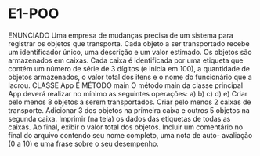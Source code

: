 # E1-POO

ENUNCIADO
Uma empresa de mudanças precisa de um sistema para registrar os objetos que transporta. Cada objeto a
ser transportado recebe um identificador único, uma descrição e um valor estimado. Os objetos são
armazenados em caixas. Cada caixa é identificada por uma etiqueta que contém um número de série de 3
dígitos (e inicia em 100), a quantidade de objetos armazenados, o valor total dos itens e o nome do
funcionário que a lacrou.
CLASSE App E MÉTODO main
O método main da classe principal App deverá realizar no mínimo as seguintes operações:
a) b) c) d) e) Criar pelo menos 8 objetos a serem transportados.
Criar pelo menos 2 caixas de transporte.
Adicionar 3 dos objetos na primeira caixa e outros 5 objetos na segunda caixa.
Imprimir (na tela) os dados das etiquetas de todas as caixas. Ao final, exibir o valor total dos
objetos.
Incluir um comentário no final do arquivo contendo seu nome completo, uma nota de auto-
avaliação (0 a 10) e uma frase sobre o seu desempenho.
